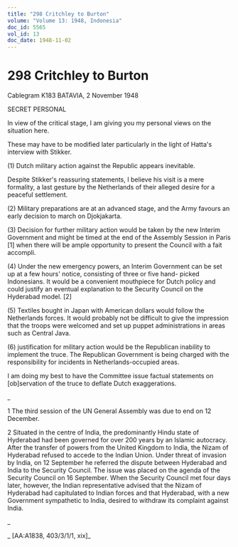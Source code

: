 ```yaml
---
title: "298 Critchley to Burton"
volume: "Volume 13: 1948, Indonesia"
doc_id: 5565
vol_id: 13
doc_date: 1948-11-02
---
```


# 298 Critchley to Burton

Cablegram K183 BATAVIA, 2 November 1948

SECRET PERSONAL

In view of the critical stage, I am giving you my personal views on the situation here.

These may have to be modified later particularly in the light of Hatta's interview with Stikker.

(1) Dutch military action against the Republic appears inevitable.

Despite Stikker's reassuring statements, I believe his visit is a mere formality, a last gesture by the Netherlands of their alleged desire for a peaceful settlement.

(2) Military preparations are at an advanced stage, and the Army favours an early decision to march on Djokjakarta.

(3) Decision for further military action would be taken by the new Interim Government and might be timed at the end of the Assembly Session in Paris [1] when there will be ample opportunity to present the Council with a fait accompli.

(4) Under the new emergency powers, an Interim Government can be set up at a few hours' notice, consisting of three or five hand- picked Indonesians. It would be a convenient mouthpiece for Dutch policy and could justify an eventual explanation to the Security Council on the Hyderabad model. [2]

(5) Textiles bought in Japan with American dollars would follow the Netherlands forces. It would probably not be difficult to give the impression that the troops were welcomed and set up puppet administrations in areas such as Central Java.

(6) justification for military action would be the Republican inability to implement the truce. The Republican Government is being charged with the responsibility for incidents in Netherlands-occupied areas.

I am doing my best to have the Committee issue factual statements on [ob]servation of the truce to deflate Dutch exaggerations.

_

1 The third session of the UN General Assembly was due to end on 12 December.

2 Situated in the centre of India, the predominantly Hindu state of Hyderabad had been governed for over 200 years by an Islamic autocracy. After the transfer of powers from the United Kingdom to India, the Nizam of Hyderabad refused to accede to the Indian Union. Under threat of invasion by India, on 12 September he referred the dispute between Hyderabad and India to the Security Council. The issue was placed on the agenda of the Security Council on 16 September. When the Security Council met four days later, however, the Indian representative advised that the Nizam of Hyderabad had capitulated to Indian forces and that Hyderabad, with a new Government sympathetic to India, desired to withdraw its complaint against India.

_

_ [AA:A1838, 403/3/1/1, xix]_
